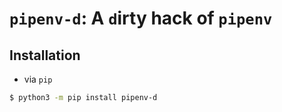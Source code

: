 # `pipenv-d`: A `d`irty hack of `pipenv`

## Installation

- via `pip`
```bash
$ python3 -m pip install pipenv-d
```
